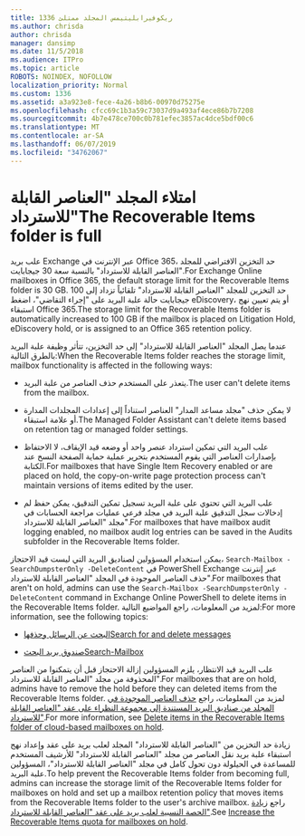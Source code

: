 ```yaml
---
title: 1336 ريكوفيرابليتيمس المجلد ممتلئ
ms.author: chrisda
author: chrisda
manager: dansimp
ms.date: 11/5/2018
ms.audience: ITPro
ms.topic: article
ROBOTS: NOINDEX, NOFOLLOW
localization_priority: Normal
ms.custom: 1336
ms.assetid: a3a923e8-fece-4a26-b8b6-00970d75275e
ms.openlocfilehash: cfcc69c1b3a59c73037d9a493af4ece86b7b7208
ms.sourcegitcommit: 4b7e478ce700c0b781efec3857ac4dce5bdf00c6
ms.translationtype: MT
ms.contentlocale: ar-SA
ms.lasthandoff: 06/07/2019
ms.locfileid: "34762067"
---
```

# <a name="the-recoverable-items-folder-is-full"></a><span data-ttu-id="23a5f-102">امتلاء المجلد "العناصر القابلة للاسترداد"</span><span class="sxs-lookup"><span data-stu-id="23a5f-102">The Recoverable Items folder is full</span></span>

<span data-ttu-id="23a5f-103">علب بريد Exchange عبر الإنترنت في Office 365، حد التخزين الافتراضي للمجلد "العناصر القابلة للاسترداد" بالنسبة سعة 30 جيجابايت.</span><span class="sxs-lookup"><span data-stu-id="23a5f-103">For Exchange Online mailboxes in Office 365, the default storage limit for the Recoverable Items folder is 30 GB.</span></span> <span data-ttu-id="23a5f-104">حد التخزين للمجلد "العناصر القابلة للاسترداد" تلقائياً تزداد إلى 100 جيجابايت حالة علبة البريد على "إجراء التقاضي"، اضغط eDiscovery، أو يتم تعيين نهج استبقاء Office 365.</span><span class="sxs-lookup"><span data-stu-id="23a5f-104">The storage limit for the Recoverable Items folder is automatically increased to 100 GB if the mailbox is placed on Litigation Hold, eDiscovery hold, or is assigned to an Office 365 retention policy.</span></span>

<span data-ttu-id="23a5f-105">عندما يصل المجلد "العناصر القابلة للاسترداد" إلى حد التخزين، تتأثر وظيفة علبة البريد بالطرق التالية:</span><span class="sxs-lookup"><span data-stu-id="23a5f-105">When the Recoverable Items folder reaches the storage limit, mailbox functionality is affected in the following ways:</span></span>

- <span data-ttu-id="23a5f-106">يتعذر على المستخدم حذف العناصر من علبة البريد.</span><span class="sxs-lookup"><span data-stu-id="23a5f-106">The user can't delete items from the mailbox.</span></span>

- <span data-ttu-id="23a5f-107">لا يمكن حذف "مجلد مساعد المدار" العناصر استناداً إلى إعدادات المجلدات المدارة أو علامة استبقاء.</span><span class="sxs-lookup"><span data-stu-id="23a5f-107">The Managed Folder Assistant can't delete items based on retention tag or managed folder settings.</span></span>

- <span data-ttu-id="23a5f-108">علب البريد التي تمكين استرداد عنصر واحد أو وضعه قيد الإيقاف، لا الاحتفاظ بإصدارات العناصر التي يقوم المستخدم بتحرير عملية حماية الصفحة النسخ عند الكتابة.</span><span class="sxs-lookup"><span data-stu-id="23a5f-108">For mailboxes that have Single Item Recovery enabled or are placed on hold, the copy-on-write page protection process can't maintain versions of items edited by the user.</span></span>

- <span data-ttu-id="23a5f-109">علب البريد التي تحتوي على علبة البريد تسجيل تمكين التدقيق، يمكن حفظ لم إدخالات سجل التدقيق علبة البريد في مجلد فرعي عمليات مراجعة الحسابات في مجلد "العناصر القابلة للاسترداد".</span><span class="sxs-lookup"><span data-stu-id="23a5f-109">For mailboxes that have mailbox audit logging enabled, no mailbox audit log entries can be saved in the Audits subfolder in the Recoverable Items folder.</span></span>

<span data-ttu-id="23a5f-110">يمكن استخدام المسؤولين لصناديق البريد التي ليست قيد الاحتجاز، `Search-Mailbox -SearchDumpsterOnly -DeleteContent` في PowerShell Exchange عبر إنترنت حذف العناصر الموجودة في المجلد "العناصر القابلة للاسترداد".</span><span class="sxs-lookup"><span data-stu-id="23a5f-110">For mailboxes that aren't on hold, admins can use the `Search-Mailbox -SearchDumpsterOnly -DeleteContent` command in Exchange Online PowerShell to delete items in the Recoverable Items folder.</span></span> <span data-ttu-id="23a5f-111">لمزيد من المعلومات، راجع المواضيع التالية:</span><span class="sxs-lookup"><span data-stu-id="23a5f-111">For more information, see the following topics:</span></span> 

- [<span data-ttu-id="23a5f-112">البحث عن الرسائل وحذفها</span><span class="sxs-lookup"><span data-stu-id="23a5f-112">Search for and delete messages</span></span>](https://docs.microsoft.com/office365/securitycompliance/search-for-and-delete-messagesadmin-help)

- [<span data-ttu-id="23a5f-113">صندوق بريد البحث</span><span class="sxs-lookup"><span data-stu-id="23a5f-113">Search-Mailbox</span></span>](https://docs.microsoft.com/powershell/module/exchange/mailboxes/Search-Mailbox)

<span data-ttu-id="23a5f-114">علب البريد قيد الانتظار، يلزم المسؤولين إزالة الاحتجاز قبل أن يتمكنوا من العناصر المحذوفة من مجلد "العناصر القابلة للاسترداد".</span><span class="sxs-lookup"><span data-stu-id="23a5f-114">For mailboxes that are on hold, admins have to remove the hold before they can deleted items from the Recoverable Items folder.</span></span> <span data-ttu-id="23a5f-115">لمزيد من المعلومات، راجع [حذف العناصر الموجودة في المجلد من صناديق البريد المستندة إلى مجموعة النظراء على عقد "العناصر القابلة للاسترداد"](https://docs.microsoft.com/office365/securitycompliance/delete-items-in-the-recoverable-items-folder-of-mailboxes-on-hold).</span><span class="sxs-lookup"><span data-stu-id="23a5f-115">For more information, see [Delete items in the Recoverable Items folder of cloud-based mailboxes on hold](https://docs.microsoft.com/office365/securitycompliance/delete-items-in-the-recoverable-items-folder-of-mailboxes-on-hold).</span></span>

<span data-ttu-id="23a5f-116">زيادة حد التخزين من "العناصر القابلة للاسترداد" المجلد لعلب بريد على عقد وإعداد نهج استبقاء علبة بريد نقل العناصر من مجلد "العناصر القابلة للاسترداد" للأرشيف المستخدم للمساعدة في الحيلولة دون تحول كامل في مجلد "العناصر القابلة للاسترداد"، المسؤولين علبة البريد.</span><span class="sxs-lookup"><span data-stu-id="23a5f-116">To help prevent the Recoverable Items folder from becoming full, admins can increase the storage limit of the Recoverable Items folder for mailboxes on hold and set up a mailbox retention policy that moves items from the Recoverable Items folder to the user's archive mailbox.</span></span> <span data-ttu-id="23a5f-117">راجع [زيادة الحصة النسبية لعلب بريد على عقد "العناصر القابلة للاسترداد"](https://docs.microsoft.com/office365/securitycompliance/increase-the-recoverable-quota-for-mailboxes-on-hold).</span><span class="sxs-lookup"><span data-stu-id="23a5f-117">See [Increase the Recoverable Items quota for mailboxes on hold](https://docs.microsoft.com/office365/securitycompliance/increase-the-recoverable-quota-for-mailboxes-on-hold).</span></span>
